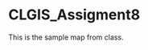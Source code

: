 # CLGIS_Assigment8

This is the sample map from class.

<iframe src='Atlantic_City_Hospitals_FEMA.html' with = '500' height = '500 ></iframe>

You can also explore [this map as its own web page here](Atlantic_City_Hospitals_FEMA.html)
